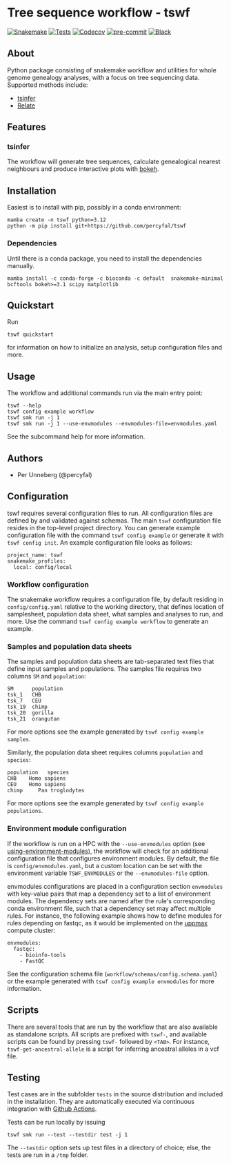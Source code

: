# Tree sequence workflow - tswf

[![Snakemake](https://img.shields.io/badge/snakemake-≥7.0-brightgreen.svg)](https://snakemake.bitbucket.io)
[![Tests](https://github.com/percyfal/tswf/actions/workflows/main.yaml/badge.svg)][tests]
[![Codecov](https://codecov.io/gh/percyfal/tswf/branch/main/graph/badge.svg)][codecov]
[![pre-commit](https://img.shields.io/badge/pre--commit-enabled-brightgreen?logo=pre-commit&logoColor=white)][pre-commit]
[![Black](https://img.shields.io/badge/code%20style-black-000000.svg)][black]

[tests]: https://github.com/percyfal/tswf/actions?workflow=Tests
[codecov]: https://app.codecov.io/gh/percyfal/tswf
[pre-commit]: https://github.com/pre-commit/pre-commit
[black]: https://github.com/psf/black

## About

Python package consisting of snakemake workflow and utilities for
whole genome genealogy analyses, with a focus on tree sequencing data.
Supported methods include:

- [tsinfer](https://github.com/tskit-dev/tsinfer "tree sequence inference")
- [Relate](https://myersgroup.github.io/relate/ "estimate genome-wide genealogies")

## Features

### tsinfer

The workflow will generate tree sequences, calculate genealogical
nearest neighbours and produce interactive plots with
[bokeh](https://docs.bokeh.org/en/latest/).

## Installation

Easiest is to install with pip, possibly in a conda environment:

    mamba create -n tswf python=3.12
    python -m pip install git+https://github.com/percyfal/tswf

### Dependencies

Until there is a conda package, you need to install the dependencies
manually.

    mamba install -c conda-forge -c bioconda -c default  snakemake-minimal bcftools bokeh>=3.1 scipy matplotlib

## Quickstart

Run

    tswf quickstart

for information on how to initialize an analysis, setup configuration
files and more.

## Usage

The workflow and additional commands run via the main entry point:

    tswf --help
    tswf config example workflow
    tswf smk run -j 1
    tswf smk run -j 1 --use-envmodules --envmodules-file=envmodules.yaml

See the subcommand help for more information.

## Authors

- Per Unneberg (@percyfal)

## Configuration

tswf requires several configuration files to run. All configuration
files are defined by and validated against schemas. The main `tswf`
configuration file resides in the top-level project directory. You can
generate example configuration file with the command `tswf config
example` or generate it with `tswf config init`. An example
configuration file looks as follows:

    project_name: tswf
    snakemake_profiles:
      local: config/local

### Workflow configuration

The snakemake workflow requires a configuration file, by default
residing in `config/config.yaml` relative to the working directory,
that defines location of samplesheet, population data sheet, what
samples and analyses to run, and more. Use the command `tswf config
example workflow` to generate an example.

### Samples and population data sheets

The samples and population data sheets are tab-separated text files
that define input samples and populations. The samples file requires
two columns `SM` and `population`:

    SM      population
    tsk_1   CHB
    tsk_7   CEU
    tsk_19  chimp
    tsk_20  gorilla
    tsk_21  orangutan

For more options see the example generated by `tswf config example
samples`.

Similarly, the population data sheet requires columns `population` and
`species`:

    population   species
    CHB    Homo sapiens
    CEU    Homo sapiens
    chimp     Pan troglodytes

For more options see the example generated by `tswf config example
populations`.

### Environment module configuration

If the workflow is run on a HPC with the `--use-envmodules` option
(see
[using-environment-modules](https://snakemake.readthedocs.io/en/stable/snakefiles/deployment.html#using-environment-modules)),
the workflow will check for an additional configuration file that
configures environment modules. By default, the file is
`config/envmodules.yaml`, but a custom location can be set with the
environment variable `TSWF_ENVMODULES` or the `--envmodules-file`
option.

envmodules configurations are placed in a configuration section
`envmodules` with key-value pairs that map a dependency set to a list
of environment modules. The dependency sets are named after the rule's
corresponding conda environment file, such that a dependency set may
affect multiple rules. For instance, the following example shows how
to define modules for rules depending on fastqc, as it would be
implemented on the [uppmax](https://uppmax.uu.se/) compute cluster:

    envmodules:
      fastqc:
        - bioinfo-tools
        - FastQC

See the configuration schema file
(`workflow/schemas/config.schema.yaml`) or the example generated with
`tswf config example envmodules` for more information.

## Scripts

There are several tools that are run by the workflow that are also
available as standalone scripts. All scripts are prefixed with
`tswf-`, and available scripts can be found by pressing `tswf-`
followed by `<TAB>`. For instance, `tswf-get-ancestral-allele` is a
script for inferring ancestral alleles in a vcf file.

## Testing

Test cases are in the subfolder `tests` in the source distribution and
included in the installation. They are automatically executed via
continuous integration with [Github
Actions](https://github.com/features/actions).

Tests can be run locally by issuing

    tswf smk run --test --testdir test -j 1

The `--testdir` option sets up test files in a directory of choice;
else, the tests are run in a `/tmp` folder.
